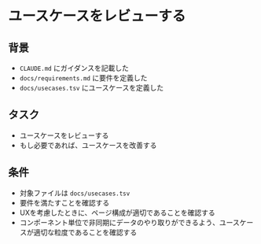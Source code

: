 # ユースケースをレビューする

## 背景

- `CLAUDE.md` にガイダンスを記載した
- `docs/requirements.md` に要件を定義した
- `docs/usecases.tsv` にユースケースを定義した

## タスク

- ユースケースをレビューする
- もし必要であれば、ユースケースを改善する

## 条件

- 対象ファイルは `docs/usecases.tsv`
- 要件を満たすことを確認する
- UXを考慮したときに、ページ構成が適切であることを確認する
- コンポーネント単位で非同期にデータのやり取りができるよう、ユースケースが適切な粒度であることを確認する
